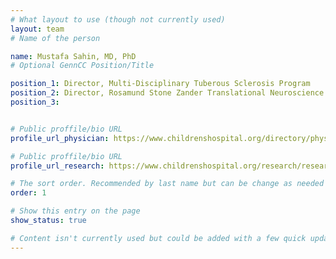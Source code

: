 ```yaml
---
# What layout to use (though not currently used)
layout: team
# Name of the person

name: Mustafa Sahin, MD, PhD
# Optional GennCC Position/Title

position_1: Director, Multi-Disciplinary Tuberous Sclerosis Program
position_2: Director, Rosamund Stone Zander Translational Neuroscience Center Neurology
position_3:


# Public proffile/bio URL
profile_url_physician: https://www.childrenshospital.org/directory/physicians/s/mustafa-sahin

# Public proffile/bio URL
profile_url_research: https://www.childrenshospital.org/research/researchers/s/mustafa-sahin

# The sort order. Recommended by last name but can be change as needed
order: 1

# Show this entry on the page
show_status: true

# Content isn't currently used but could be added with a few quick updates if needed to allow for bios
---
```

